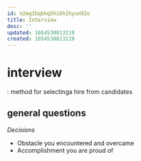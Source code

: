 ```yaml
---
id: n2mg1bqbkq5hi6h1hyun92o
title: Interview
desc: ''
updated: 1654530813119
created: 1654530813119
---
```

# interview
: method for selectinga hire from candidates
## general questions
*Decisions*
- Obstacle you encountered and overcame
- Accomplishment you are proud of
